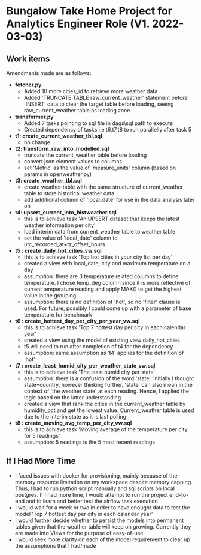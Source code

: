 # Bungalow Take Home Project for Analytics Engineer Role (V1. 2022-03-03)

## Work items
Amendments made are as follows:
- **fetcher.py**
  - Added 10 more cities_id to retrieve more weather data
  - Added 'TRUNCATE TABLE raw_current_weather' statement before 'INSERT' data to clear the target table before loading, seeing raw_current_weather table as loading zone
- **transformer.py**
  - Added 7 tasks pointing to sql file in dags\sql path to execute
  - Created dependency of tasks i.e t6,t7,t8 to run parallelly after task 5
- **t1: create_current_weather_tbl.sql**
  - no change
- **t2: transform_raw_into_modelled.sql**
  - truncate the current_weather table before loading
  - convert json element values to columns
  - set 'Metric' as the value of 'measure_units' column (based on params in openweather.py)
- **t3: create_weather_tbl.sql**
  - create weather table with the same structure of current_weather table to store historical weather data
  - add additional column of 'local_date' for use in the data analysis later on
- **t4: upsert_current_into_histweather.sql**
  - this is to achieve task 'An UPSERT dataset that keeps the latest weather information per city'
  - load interim data from current_weather table to weather table
  - set the value of 'local_date' column to utc_recorded_at+tz_offset_hours
- **t5 : create_daily_hot_cities_vw.sql**
  - this is to achieve task 'Top hot cities in your city list per day'
  - created a view with local_date, city and maximum temperature on a day
  - assumption: there are 3 temperature related columns to define temperature. I chose temp_deg column since it is more reflective of current temperature reading and apply MAX() to get the highest value in the grouping
  - assumption: there is no definition of 'hot', so no 'filter' clause is used. For future, possibly I could come up with a parameter of base temperature for benchmark
- **t6 : create_hottest_day_per_city_per_year_vw.sql**
  - this is to achieve task 'Top 7 hottest day per city in each calendar year'
  - created a view using the model of existing view daily_hot_cities
  - t5 will need to run after completion of t4 for the dependency
  - assumption: same assumption as 't4' applies for the definition of 'hot'
- **t7 : create_least_humid_city_per_weather_state_vw.sql**
  - this is to achieve task 'The least humid city per state'
  - assumption: there is a confusion of the word 'state'. Initially I thought state=country,
  however thinking further, 'state' can also mean in the context of 'the weather state' at each reading. Hence, I applied the logic based on the latter understanding
  - created a view that rank the cities in the current_weather table by humidity_pct and get the lowest value. Current_weather table is used due to the interim state as it is last polling
- **t8 : create_moving_avg_temp_per_city_vw.sql**
  - this is to achieve task 'Moving average of the temperature per city for 5 readings'
  - assumption: 5 readings is the 5 most recent readings

## If I Had More Time
- I faced issues with docker for provisioning, mainly because of the memory resource limitation on my workspace despite memory capping. Thus, I had to run python script manually and sql scripts on local postgres. If I had more time, I would attempt to run the project end-to-end and to learn and better test the airflow task execution
- I would wait for a week or two in order to have enought data to test the model 'Top 7 hottest day per city in each calendar year'
- I would further decide whether to persist the models into permanent tables given that the weather table will keep on growing. Currently they are made into Views for the purpose of easy-of-use
- I would seek more clarity on each of the model requirement to clear up the assumptions that I had/made